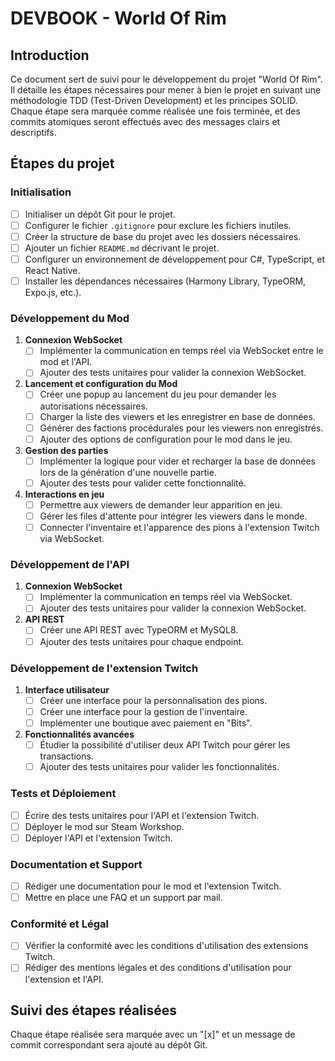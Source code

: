 # DEVBOOK - World Of Rim

## Introduction

Ce document sert de suivi pour le développement du projet "World Of Rim". Il détaille les étapes nécessaires pour mener à bien le projet en suivant une méthodologie TDD (Test-Driven Development) et les principes SOLID. Chaque étape sera marquée comme réalisée une fois terminée, et des commits atomiques seront effectués avec des messages clairs et descriptifs.

## Étapes du projet

### Initialisation

- [ ] Initialiser un dépôt Git pour le projet.
- [ ] Configurer le fichier `.gitignore` pour exclure les fichiers inutiles.
- [ ] Créer la structure de base du projet avec les dossiers nécessaires.
- [ ] Ajouter un fichier `README.md` décrivant le projet.
- [ ] Configurer un environnement de développement pour C#, TypeScript, et React Native.
- [ ] Installer les dépendances nécessaires (Harmony Library, TypeORM, Expo.js, etc.).

### Développement du Mod

1. **Connexion WebSocket**
   - [ ] Implémenter la communication en temps réel via WebSocket entre le mod et l'API.
   - [ ] Ajouter des tests unitaires pour valider la connexion WebSocket.

2. **Lancement et configuration du Mod**
   - [ ] Créer une popup au lancement du jeu pour demander les autorisations nécessaires.
   - [ ] Charger la liste des viewers et les enregistrer en base de données.
   - [ ] Générer des factions procédurales pour les viewers non enregistrés.
   - [ ] Ajouter des options de configuration pour le mod dans le jeu.

3. **Gestion des parties**
   - [ ] Implémenter la logique pour vider et recharger la base de données lors de la génération d'une nouvelle partie.
   - [ ] Ajouter des tests pour valider cette fonctionnalité.

4. **Interactions en jeu**
   - [ ] Permettre aux viewers de demander leur apparition en jeu.
   - [ ] Gérer les files d'attente pour intégrer les viewers dans le monde.
   - [ ] Connecter l'inventaire et l'apparence des pions à l'extension Twitch via WebSocket.

### Développement de l'API

1. **Connexion WebSocket**
   - [ ] Implémenter la communication en temps réel via WebSocket.
   - [ ] Ajouter des tests unitaires pour valider la connexion WebSocket.

2. **API REST**
   - [ ] Créer une API REST avec TypeORM et MySQL8.
   - [ ] Ajouter des tests unitaires pour chaque endpoint.

### Développement de l'extension Twitch

1. **Interface utilisateur**
   - [ ] Créer une interface pour la personnalisation des pions.
   - [ ] Créer une interface pour la gestion de l'inventaire.
   - [ ] Implémenter une boutique avec paiement en "Bits".

2. **Fonctionnalités avancées**
   - [ ] Étudier la possibilité d'utiliser deux API Twitch pour gérer les transactions.
   - [ ] Ajouter des tests unitaires pour valider les fonctionnalités.

### Tests et Déploiement

- [ ] Écrire des tests unitaires pour l'API et l'extension Twitch.
- [ ] Déployer le mod sur Steam Workshop.
- [ ] Déployer l'API et l'extension Twitch.

### Documentation et Support

- [ ] Rédiger une documentation pour le mod et l'extension Twitch.
- [ ] Mettre en place une FAQ et un support par mail.

### Conformité et Légal

- [ ] Vérifier la conformité avec les conditions d'utilisation des extensions Twitch.
- [ ] Rédiger des mentions légales et des conditions d'utilisation pour l'extension et l'API.

## Suivi des étapes réalisées

Chaque étape réalisée sera marquée avec un "[x]" et un message de commit correspondant sera ajouté au dépôt Git.
